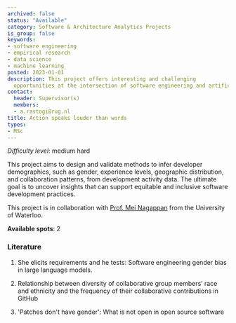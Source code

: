 ```yaml
---
archived: false
status: "Available"
category: Software & Architecture Analytics Projects
is_group: false
keywords:
- software engineering
- empirical research
- data science
- machine learning
posted: 2023-01-01
description: This project offers interesting and challenging
  opportunities at the intersection of software engineering and artificial intelligence.
contact:
  header: Supervisor(s)
  members:
  - a.rastogi@rug.nl
title: Action speaks louder than words
types:
- MSc
---
```

_Difficulty level_: medium hard



This project aims to design and validate methods to infer developer demographics, such as gender, experience levels, geographic distribution, and collaboration patterns, from development activity data. The ultimate goal is to uncover insights that can support equitable and inclusive software development practices.

This project is in collaboration with [Prof. Mei Nagappan](https://cs.uwaterloo.ca/~m2nagapp/) from the University of Waterloo.

**Available spots**: 2

### Literature
1. She elicits requirements and he tests: Software engineering gender bias in large language models.

2. Relationship between diversity of collaborative group members’ race and ethnicity and the frequency of their collaborative contributions in GitHub

3. 'Patches don't have gender': What is not open in open source software

